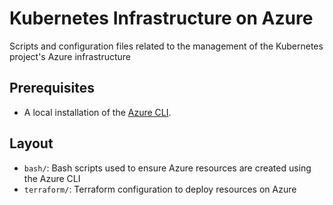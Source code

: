 # Kubernetes Infrastructure on Azure

Scripts and configuration files related to the management of the Kubernetes project's Azure infrastructure

## Prerequisites

- A local installation of the [Azure CLI](https://learn.microsoft.com/en-us/cli/azure/install-azure-cli).

## Layout

- `bash/`: Bash scripts used to ensure Azure resources are created using the Azure CLI
- `terraform/`: Terraform configuration to deploy resources on Azure

